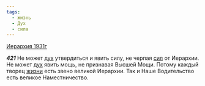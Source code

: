 ```yaml
---
tags:
  - жизнь
  - Дух
  - сила
---
```


[Иерархия 1931г](https://127.0.0.1:4002/agni/1931)

___421___
Не может [дух](../../../tags/#Дух) утвердиться и явить силу, не черпая [сил](../../../tags/#сила) от Иерархии. Не может [дух](../../../tags/#Дух) явить мощь, не признавая Высшей Мощи. Потому каждый творец [жизни](../../../tags/#жизнь) есть звено великой Иерархии. Так и Наше Водительство есть великое Наместничество.   

